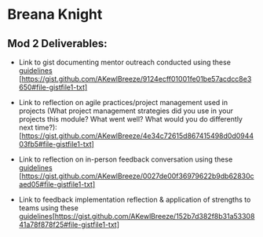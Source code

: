 # Breana Knight

## Mod 2 Deliverables:
* Link to gist documenting mentor outreach conducted using these [guidelines](https://github.com/turingschool/career-development-curriculum/blob/master/module_two/cold_outreach_i_guidelines.md)
[https://gist.github.com/AKewlBreeze/9124ecff01001fe01be57acdcc8e3650#file-gistfile1-txt]

* Link to reflection on agile practices/project management used in projects (What project management strategies did you use in your projects this module? What went well? What would you do differently next time?):[https://gist.github.com/AKewlBreeze/4e34c72615d867415498d0d094403fb5#file-gistfile1-txt]

* Link to reflection on in-person feedback conversation using these [guidelines](https://github.com/turingschool/career-development-curriculum/blob/master/module_two/feedback_conversation_reflection_guidelines.md)
[https://gist.github.com/AKewlBreeze/0027de00f36979622b9db62830caed05#file-gistfile1-txt]

* Link to feedback implementation reflection & application of strengths to teams using these [guidelines](https://github.com/turingschool/career-development-curriculum/blob/master/module_two/feedback_implementation_strengths_reflection.md)[https://gist.github.com/AKewlBreeze/152b7d382f8b31a5330841a78f878f25#file-gistfile1-txt]
